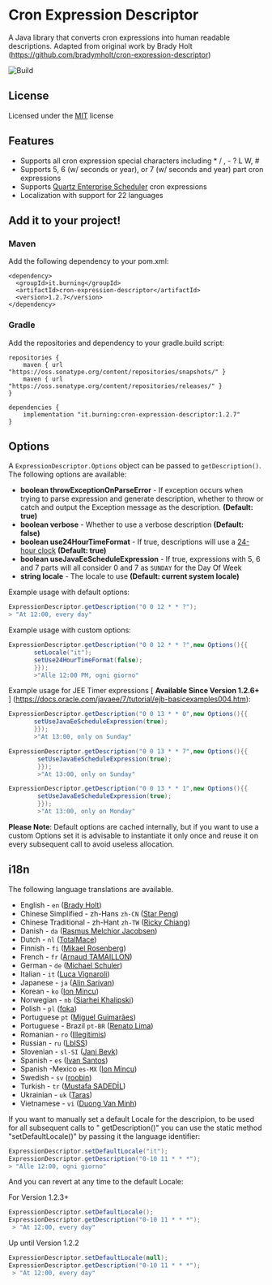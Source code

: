# Cron Expression Descriptor
A Java library that converts cron expressions into human readable descriptions. Adapted from original work by Brady Holt (https://github.com/bradymholt/cron-expression-descriptor)

![Build](https://github.com/voidburn/cron-expression-descriptor/workflows/Build/badge.svg)

## License
Licensed under the [MIT](https://github.com/voidburn/cron-expression-descriptor/LICENSE) license 

## Features

 * Supports all cron expression special characters including * / , - ? L W, #
 * Supports 5, 6 (w/ seconds or year), or 7 (w/ seconds and year) part cron expressions
 * Supports [Quartz Enterprise Scheduler](https://www.quartz-scheduler.net/) cron expressions
 * Localization with support for 22 languages
 
## Add it to your project!

### Maven
Add the following dependency to your pom.xml:

```
<dependency>
  <groupId>it.burning</groupId>
  <artifactId>cron-expression-descriptor</artifactId>
  <version>1.2.7</version>
</dependency>
```

### Gradle
Add the repositories and dependency to your gradle.build script:

```
repositories {
    maven { url "https://oss.sonatype.org/content/repositories/snapshots/" }
    maven { url "https://oss.sonatype.org/content/repositories/releases/" }
}

dependencies {
    implementation "it.burning:cron-expression-descriptor:1.2.7"
}
```
 
 ## Options
 
 A `ExpressionDescriptor.Options` object can be passed to `getDescription()`.  The following options are available:
 
 - **boolean throwExceptionOnParseError** - If exception occurs when trying to parse expression and generate description, whether to throw or catch and output the Exception message as the description. **(Default: true)**
 - **boolean verbose** - Whether to use a verbose description **(Default: false)**
 - **boolean use24HourTimeFormat** - If true, descriptions will use
   a [24-hour clock](https://en.wikipedia.org/wiki/24-hour_clock) **(Default: true)**
 - **boolean useJavaEeScheduleExpression** - If true, expressions with 5, 6 and 7 parts will all consider 0 and 7
   as `SUNDAY` for the Day Of Week
 - **string locale** - The locale to use **(Default: current system locale)**
 
 Example usage with default options:
 
 ```java
ExpressionDescriptor.getDescription("0 0 12 * * ?");
> "At 12:00, every day"
 ```

Example usage with custom options:

 ```java
ExpressionDescriptor.getDescription("0 0 12 * * ?",new Options(){{
        setLocale("it");
        setUse24HourTimeFormat(false);
        }});
        >"Alle 12:00 PM, ogni giorno"
  ```

Example usage for JEE Timer
expressions [ **Available Since Version 1.2.6+** ] (https://docs.oracle.com/javaee/7/tutorial/ejb-basicexamples004.htm):

 ```java
ExpressionDescriptor.getDescription("0 0 13 * * 0",new Options(){{
        setUseJavaEeScheduleExpression(true);
        }});
        >"At 13:00, only on Sunday"
 ```

```java
ExpressionDescriptor.getDescription("0 0 13 * * 7",new Options(){{
        setUseJavaEeScheduleExpression(true);
        }});
        >"At 13:00, only on Sunday"
 ```

```java
ExpressionDescriptor.getDescription("0 0 13 * * 1",new Options(){{
        setUseJavaEeScheduleExpression(true);
        }});
        >"At 13:00, only on Monday"
 ```

**Please Note**: Default options are cached internally, but if you want to use a custom Options set it is advisable to
instantiate it only once and reuse it on every
subsequent call to avoid useless allocation.

## i18n

The following language translations are available.

* English - `en` ([Brady Holt](https://github.com/bradymholt))
* Chinese Simplified - zh-Hans `zh-CN` ([Star Peng](https://github.com/starpeng))
* Chinese Traditional - zh-Hant `zh-TW` ([Ricky Chiang](https://github.com/metavige))
* Danish - `da` ([Rasmus Melchior Jacobsen](https://github.com/rmja))
* Dutch - `nl` ([TotalMace](https://github.com/TotalMace))
* Finnish - `fi` ([Mikael Rosenberg](https://github.com/MR77FI))
* French - `fr` ([Arnaud TAMAILLON](https://github.com/Greybird))
* German - `de` ([Michael Schuler](https://github.com/mschuler))
* Italian - `it` ([Luca Vignaroli](https://github.com/voidburn))
* Japanese - `ja` ([Alin Sarivan](https://github.com/asarivan))
* Korean - `ko` ([Ion Mincu](https://github.com/ionmincu))
* Norwegian - `nb` ([Siarhei Khalipski](https://github.com/KhalipskiSiarhei))
* Polish - `pl` ([foka](https://github.com/foka))
* Portuguese `pt` ([Miguel Guimarães](https://github.com/hmiguim))
* Portuguese - Brazil `pt-BR` ([Renato Lima](https://github.com/natenho))
* Romanian - `ro` ([Illegitimis](https://github.com/illegitimis))
* Russian - `ru` ([LbISS](https://github.com/LbISS))
* Slovenian - `sl-SI` ([Jani Bevk](https://github.com/jenzy))
* Spanish - `es` ([Ivan Santos](https://github.com/ivansg))
* Spanish -Mexico `es-MX` ([Ion Mincu](https://github.com/ionmincu))
* Swedish - `sv` ([roobin](https://github.com/roobin))
* Turkish - `tr` ([Mustafa SADEDİL](https://github.com/sadedil))
* Ukrainian - `uk` ([Taras](https://github.com/tbudurovych))
* Vietnamese - `vi` ([Duong Van Minh](https://github.com/eddyduong3010))

If you want to manually set a default Locale for the descripion, to be used for all subsequent calls to "
getDescription()" you can use the static method "setDefaultLocale()" by passing it the language identifier:

 ```java
 ExpressionDescriptor.setDefaultLocale("it");
 ExpressionDescriptor.getDescription("0-10 11 * * *");
 > "Alle 12:00, ogni giorno"
```

And you can revert at any time to the default Locale:

For Version 1.2.3+

 ```java
 ExpressionDescriptor.setDefaultLocale();
 ExpressionDescriptor.getDescription("0-10 11 * * *");
  > "At 12:00, every day"
 ```

Up until Version 1.2.2

 ```java
 ExpressionDescriptor.setDefaultLocale(null);
 ExpressionDescriptor.getDescription("0-10 11 * * *");
  > "At 12:00, every day"
 ```

